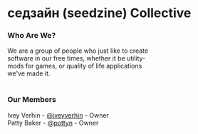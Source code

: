 # седзайн (seedzine) Collective

### Who Are We?
We are a group of people who just like to create<br>
software in our free times, whether it be utility-<br>
mods for games, or quality of life applications<br>
we've made it.<br>
<br>
### Our Members
Ivey Verhin - [@iveyverhin](https://github.com/iveyverhin) - Owner<br>
Patty Baker - [@pottyn](https://github.com/pottyn) - Owner<br>
